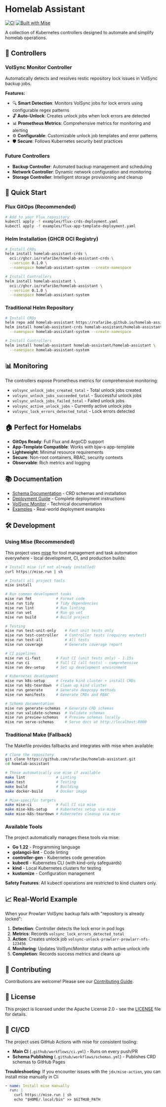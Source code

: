 # Homelab Assistant

[![CI](https://github.com/rafaribe/homelab-assistant/workflows/CI/badge.svg)](https://github.com/rafaribe/homelab-assistant/actions)
[![Built with Mise](https://img.shields.io/badge/built%20with-mise-blue)](https://mise.jdx.dev/)

A collection of Kubernetes controllers designed to automate and simplify homelab operations.

## 🎯 **Controllers**

### VolSync Monitor Controller
Automatically detects and resolves restic repository lock issues in VolSync backup jobs.

**Features:**
- 🔍 **Smart Detection**: Monitors VolSync jobs for lock errors using configurable regex patterns
- 🔓 **Auto-Unlock**: Creates unlock jobs when lock errors are detected
- 📊 **Prometheus Metrics**: Comprehensive metrics for monitoring and alerting
- ⚙️ **Configurable**: Customizable unlock job templates and error patterns
- 🛡️ **Secure**: Follows Kubernetes security best practices

### Future Controllers
- **Backup Controller**: Automated backup management and scheduling
- **Network Controller**: Dynamic network configuration and monitoring
- **Storage Controller**: Intelligent storage provisioning and cleanup

## 🚀 **Quick Start**

### Flux GitOps (Recommended)

```bash
# Add to your Flux repository
kubectl apply -f examples/flux-crds-deployment.yaml
kubectl apply -f examples/flux-app-template-deployment.yaml
```

### Helm Installation (GHCR OCI Registry)

```bash
# Install CRDs
helm install homelab-assistant-crds \
  oci://ghcr.io/rafaribe/homelab-assistant-crds \
  --version 0.1.0 \
  --namespace homelab-assistant-system --create-namespace

# Install Controllers
helm install homelab-assistant \
  oci://ghcr.io/rafaribe/homelab-assistant \
  --version 0.1.0 \
  --namespace homelab-assistant-system
```

### Traditional Helm Repository

```bash
# Install CRDs
helm repo add homelab-assistant https://rafaribe.github.io/homelab-assistant
helm install homelab-assistant-crds homelab-assistant/homelab-assistant-crds \
  --namespace homelab-assistant-system --create-namespace

# Install Controllers
helm install homelab-assistant homelab-assistant/homelab-assistant \
  --namespace homelab-assistant-system
```

## 📊 **Monitoring**

The controllers expose Prometheus metrics for comprehensive monitoring:

- `volsync_unlock_jobs_created_total` - Total unlock jobs created
- `volsync_unlock_jobs_succeeded_total` - Successful unlock jobs
- `volsync_unlock_jobs_failed_total` - Failed unlock jobs
- `volsync_active_unlock_jobs` - Currently active unlock jobs
- `volsync_lock_errors_detected_total` - Lock errors detected

## 🏠 **Perfect for Homelabs**

- **GitOps Ready**: Full Flux and ArgoCD support
- **App-Template Compatible**: Works with bjw-s app-template
- **Lightweight**: Minimal resource requirements
- **Secure**: Non-root containers, RBAC, security contexts
- **Observable**: Rich metrics and logging

## 📚 **Documentation**

- [Schema Documentation](https://rafaribe.github.io/homelab-assistant/) - CRD schemas and installation
- [Deployment Guide](DEPLOYMENT.md) - Complete deployment instructions
- [VolSync Monitor](VOLSYNC_MONITOR.md) - Technical documentation
- [Examples](examples/) - Real-world deployment examples

## 🛠️ **Development**

### Using Mise (Recommended)

This project uses [mise](https://mise.jdx.dev/) for tool management and task automation everywhere - local development, CI, and production builds:

```bash
# Install mise (if not already installed)
curl https://mise.run | sh

# Install all project tools
mise install

# Run common development tasks
mise run fmt           # Format code
mise run tidy          # Tidy dependencies  
mise run lint          # Run linting
mise run vet           # Run go vet
mise run build         # Build project

# Testing
mise run test-unit-only    # Fast unit tests only
mise run test-controller   # Controller tests (requires envtest)
mise run test-all          # All tests
mise run coverage          # Generate coverage report

# CI pipelines
mise run ci-fast       # Fast CI (unit tests only) - 1.15s
mise run ci            # Full CI (all tests) - comprehensive
mise run dev-setup     # Set up development environment

# Kubernetes development
mise run k8s-setup     # Create kind cluster + install CRDs
mise run k8s-teardown  # Clean up kind cluster
mise run generate      # Generate deepcopy methods
mise run manifests     # Generate CRDs and RBAC

# Schema documentation
mise run generate-schemas  # Generate CRD schemas
mise run validate-schemas  # Validate schemas
mise run preview-schemas   # Preview schemas locally
mise run serve-schemas     # Serve docs at http://localhost:8000
```

### Traditional Make (Fallback)

The Makefile provides fallbacks and integrates with mise when available:

```bash
# Clone the repository
git clone https://github.com/rafaribe/homelab-assistant.git
cd homelab-assistant

# These automatically use mise if available
make lint              # Linting
make test              # Testing
make build             # Building
make docker-build      # Docker image

# Mise-specific targets
make mise-ci           # Full CI via mise
make mise-k8s-setup    # Kubernetes setup via mise
make mise-k8s-teardown # Kubernetes cleanup via mise
```

### Available Tools

The project automatically manages these tools via mise:
- **Go 1.22** - Programming language
- **golangci-lint** - Code linting
- **controller-gen** - Kubernetes code generation
- **kubectl** - Kubernetes CLI (with kind-only safeguards)
- **kind** - Local Kubernetes clusters for testing
- **kustomize** - Configuration management

**Safety Features**: All kubectl operations are restricted to kind clusters only.

## 📈 **Real-World Example**

When your Prowlarr VolSync backup fails with "repository is already locked":

1. **Detection**: Controller detects the lock error in pod logs
2. **Metrics**: Records `volsync_lock_errors_detected_total`
3. **Action**: Creates unlock job `volsync-unlock-prowlarr-prowlarr-nfs-123456`
4. **Monitoring**: Updates VolSyncMonitor status with active unlock info
5. **Completion**: Records success metrics and cleans up

## 🤝 **Contributing**

Contributions are welcome! Please see our [Contributing Guide](CONTRIBUTING.md).

## 📄 **License**

This project is licensed under the Apache License 2.0 - see the [LICENSE](LICENSE) file for details.

## 🔧 **CI/CD**

The project uses GitHub Actions with mise for consistent tooling:

- **Main CI** (`.github/workflows/ci.yml`) - Runs on every push/PR
- **Schema Publishing** (`.github/workflows/schemas.yml`) - Publishes CRD schemas to GitHub Pages

**Troubleshooting**: If you encounter issues with the `jdx/mise-action`, you can install mise manually in CI:
```yaml
- name: Install mise manually
  run: |
    curl https://mise.run | sh
    echo "$HOME/.local/bin" >> $GITHUB_PATH
```
